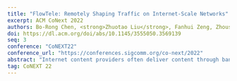 ```yaml
---
title: "FlowTele: Remotely Shaping Traffic on Internet-Scale Networks"
excerpt: ACM CoNext 2022
authors: Bo-Rong Chen, <strong>Zhuotao Liu</strong>, Fanhui Zeng, Zhoushi Zhu, Siva Phani Keshav Bachu, Yih-Chun Hu
doi: https://dl.acm.org/doi/abs/10.1145/3555050.3569139
seq: 3
conference: "CoNEXT22"
conference_url: "https://conferences.sigcomm.org/co-next/2022"
abstract: "Internet content providers often deliver content through bandwidth bottlenecks that are out of their control. Thus, despite often having massively over-provisioned upstream servers, the content providers still cannot control the end-to-end user experience. This paper explores remote traffic shaping, allowing the content provider to allocate its share of a remote bottleneck link across its users using a metric other than TCP fairness, while remaining TCP-friendly to cross traffic on the bottleneck link. To evaluate this approach, we designed FlowTele, the first system that shapes outbound traffic on an Internet-scale network to optimize provider-selected metrics, using source control with neither in-network support nor special client support. Our extensive evaluations over the Internet show that by strategically reallocating bandwidth among provider-owned co-bottlenecked flows, FlowTele improves the provider's total revenue by roughly 20%--30% in various network settings, compared with both (i) status quo TCP fairshare and (ii) recent practice by content providers that proactively throttles video quality during the COVID-19 pandemic, while being TCP-friendly to cross-traffic. Besides revenue, we also study other metrics, such as QoE fairness, that a content provider may wish to optimize using FlowTele."
tag: CoNEXT 22
---
```

